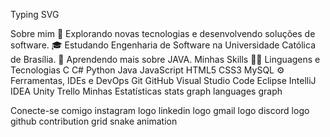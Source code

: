 Typing SVG

Sobre mim
🤔 Explorando novas tecnologias e desenvolvendo soluções de software.
🎓 Estudando Engenharia de Software na Universidade Católica de Brasília.
🌱 Aprendendo mais sobre JAVA.
Minhas Skills
👨‍💻 Linguagens e Tecnologias
C C# Python Java JavaScript HTML5 CSS3 MySQL
⚙️ Ferramentas, IDEs e DevOps
Git GitHub Visual Studio Code Eclipse IntelliJ IDEA Unity Trello
Minhas Estatísticas
stats graph languages graph

Conecte-se comigo
instagram logo linkedin logo gmail logo discord logo
github contribution grid snake animation
